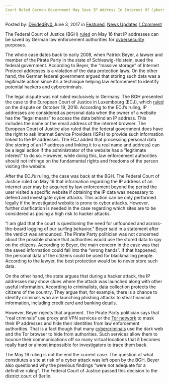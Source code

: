 ```yaml
---
Court Ruled German Government May Save IP Address In Interest Of Cybersecurity
---
```

<article class="post-listing post-20345 post type-post status-publish format-standard has-post-thumbnail hentry category-deepdot-news category-news-updates">
    <div class="post-inner">
    <p class="post-meta">
    <span>Posted by: <a href="https://www.deepdotweb.com/author/dividedby0/" title="">DividedBy0 </a></span>
    <span>June 3, 2017</span>
    <span>in <a href="https://www.deepdotweb.com/category/deepdot-news/" rel="category tag">Featured</a>, <a href="https://www.deepdotweb.com/category/news-updates/" rel="category tag">News Updates</a></span>
    <span><a href="https://www.deepdotweb.com/2017/06/03/court-ruled-german-government-may-save-ip-address-in-interest/#comments">1 Comment</a></span>
    </p>
    <div class="clear"></div>
    <div class="entry">
    <p>The Federal Court of Justice (BGH) <a href="https://www.theregister.co.uk/2017/05/16/german_court_set_to_rule_on_legality_of_ip_address_harvesting/">ruled</a> on May 16 that IP addresses can be saved by German law enforcement authorities for <a href="https://www.deepdotweb.com/2017/04/21/investment-security-firms-rise-dark-web-bitcoin-ransomware-cases-increase/">cybersecurity</a> purposes.</p>
    <p>The whole case dates back to early 2008, when Patrick Beyer, a lawyer and member of the Pirate Party in the state of Schleswig-Holstein, sued the federal government. According to Beyer, the “massive storage” of Internet Protocol addresses is a violation of the data protection laws. On the other hand, the German federal government argued that storing such data was a legitimate action since it’s a technique helping law enforcement to identify potential hackers and cybercriminals.</p>
    <p>The legal dispute was not ruled exclusively in Germany. The BGH presented the case to the European Court of Justice in Luxembourg (ECJ), which <a href="https://curia.europa.eu/jcms/upload/docs/application/pdf/2016-10/cp160112en.pdf">ruled</a> on the dispute on October 19, 2016. According to the ECJ’s ruling, IP addresses are considered as personal data when the owner of a website has the “legal means” to access the data behind an IP address. This includes the name or the email address of the internet browser. The European Court of Justice also ruled that the federal government does have the right to ask Internet Service Providers (ISPs) to provide such information linked to the IP addresses. The ECJ added that processing personal data (the storing of an IP address and linking it to a real name and address) can be a legal action if the administrator of the website has a &#8220;legitimate interest&#8221; to do so. However, while doing this, law enforcement authorities should not infringe on the fundamental rights and freedoms of the person visiting the website.</p>
    <p>After the ECJ’s ruling, the case was back at the BGH. The Federal Court of Justice ruled on May 16 that information regarding the IP address of an internet user may be acquired by law enforcement beyond the period the user visited a specific website if obtaining the IP data was necessary to defend and investigate cyber attacks. This action can be only performed legally if the investigated website is prone to cyber attacks. However, further clarification is needed in the case regarding which sites are to be considered as posing a high risk to hacker attacks.</p>
    <p>&#8220;I am glad that the court is questioning the need for unfounded and across-the-board logging of our surfing behavior,&#8221; Beyer said in a statement after the verdict was announced. The Pirate Party politician was not concerned about the possible chance that authorities would use the stored data to spy on the citizens. According to Beyer, the main concern in the case was that the saved information could fall into the “wrong hands”. If that happened, the personal data of the citizens could be used for blackmailing people. According to the lawyer, the best protection would be to never store such data.</p>
    <p>On the other hand, the state argues that during a hacker attack, the IP addresses may show clues where the attack was launched along with other useful information. According to criminalists, data collection protects the citizens of the country. They argue that, for example, there is a chance to identify criminals who are launching phishing attacks to steal financial information, including credit card and banking details.</p>
    <p>However, Beyer rejects that argument. The Pirate Party politician says that “real criminals” use proxy and VPN services or the <a href="https://www.deepdotweb.com/2017/05/13/new-osx-malware-uses-tor-mitm-proxy/">Tor network</a> to mask their IP addresses and hide their identities from law enforcement authorities. That is a fact though that many <a href="https://www.deepdotweb.com/2017/05/18/report-cybercrime-on-the-rise-in-germany/">cybercriminals</a> use the dark web and the Tor browser to hide from authorities. Such services allow them to bounce their communications off so many virtual locations that it becomes really hard or almost impossible for investigators to trace them back.</p>
    <p><a id="post-20345-_gjdgxs"></a> The May 16 ruling is not the end the current case. The question of what constitutes a site at risk of a cyber attack was left open by the BGH. Beyer also questioned why the previous findings &#8220;were not adequate for a definitive ruling”. The Federal Court of Justice passed this decision to the district court of Berlin.</p>
    </div>
    <span style="display:none" class="updated">2017-06-03</span>
    <div style="display:none" class="vcard author" itemprop="author" itemscope itemtype="http://schema.org/Person"><strong class="fn" itemprop="name"><a href="https://www.deepdotweb.com/author/dividedby0/" title="Posts by DividedBy0" rel="author">DividedBy0</a></strong></div>
    </div>
</article>


